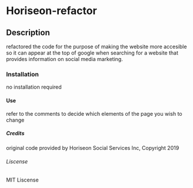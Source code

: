 # Horiseon-refactor

## Description

refactored the code for the purpose of making the website more accesible so it can appear at the top of google when searching for a website that provides information on social media marketing. 

### Installation

no installation required

#### Use

refer to the comments to decide which elements of the page you wish to change

##### Credits

original code provided by Horiseon Social Services Inc, Copyright 2019

###### Liscense

MIT Liscense